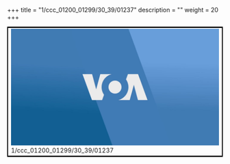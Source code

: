 +++
title = "1/ccc_01200_01299/30_39/01237"
description = ""
weight = 20
+++

<table style="border:2px solid black;max-width:800px;max-height:800px;" 
><tr><td>
<img class="center-fit-jpg"
src="/jpg_/aaa_20190430_NxaOmWaI8sI_01236.jpg">
1/ccc_01200_01299/30_39/01237
</img></td></tr></table>

